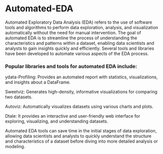 # Automated-EDA
Automated Exploratory Data Analysis (EDA) refers to the use of software tools and algorithms to perform data exploration, analysis, and visualization automatically without the need for manual intervention. The goal of automated EDA is to streamline the process of understanding the characteristics and patterns within a dataset, enabling data scientists and analysts to gain insights quickly and efficiently. Several tools and libraries have been developed to automate various aspects of the EDA process.

### Popular libraries and tools for automated EDA include:

ydata-Profiling: Provides an automated report with statistics, visualizations, and insights about a DataFrame.

Sweetviz: Generates high-density, informative visualizations for comparing two datasets.

Autoviz: Automatically visualizes datasets using various charts and plots.

Dtale: It provides an interactive and user-friendly web interface for exploring, visualizing, and understanding datasets. 

Automated EDA tools can save time in the initial stages of data exploration, allowing data scientists and analysts to quickly understand the structure and characteristics of a dataset before diving into more detailed analysis or modeling.
